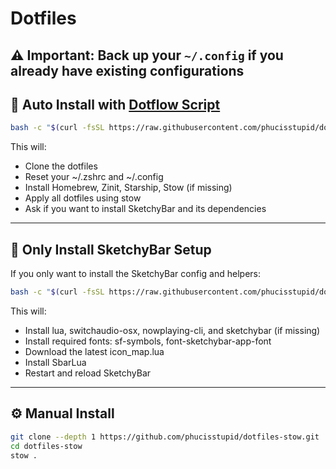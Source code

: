 # **Dotfiles**

## ⚠️ Important: Back up your `~/.config` if you already have existing configurations

## 🚀 Auto Install with [Dotflow Script](https://github.com/phucisstupid/dotflow)

```sh
bash -c "$(curl -fsSL https://raw.githubusercontent.com/phucisstupid/dotflow/main/stow.sh)"
```

This will:
- Clone the dotfiles
- Reset your ~/.zshrc and ~/.config
- Install Homebrew, Zinit, Starship, Stow (if missing)
- Apply all dotfiles using stow
- Ask if you want to install SketchyBar and its dependencies

___

## 🎨 Only Install SketchyBar Setup

If you only want to install the SketchyBar config and helpers:
```sh
bash -c "$(curl -fsSL https://raw.githubusercontent.com/phucisstupid/dotflow/main/stow.sh)" -- --sketchybar
```
This will:
- Install lua, switchaudio-osx, nowplaying-cli, and sketchybar (if missing)
- Install required fonts: sf-symbols, font-sketchybar-app-font
- Download the latest icon_map.lua
- Install SbarLua
- Restart and reload SketchyBar

___

## ⚙️ Manual Install
```sh
git clone --depth 1 https://github.com/phucisstupid/dotfiles-stow.git
cd dotfiles-stow
stow .
```

